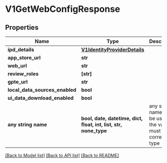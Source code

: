# V1GetWebConfigResponse


## Properties
Name | Type | Description | Notes
------------ | ------------- | ------------- | -------------
**ipd_details** | [**V1IdentityProviderDetails**](V1IdentityProviderDetails.md) |  | [optional] 
**app_store_url** | **str** |  | [optional] 
**web_url** | **str** |  | [optional] 
**review_roles** | **[str]** |  | [optional] 
**gpte_url** | **str** |  | [optional] 
**local_data_sources_enabled** | **bool** |  | [optional] 
**ui_data_download_enabled** | **bool** |  | [optional] 
**any string name** | **bool, date, datetime, dict, float, int, list, str, none_type** | any string name can be used but the value must be the correct type | [optional]

[[Back to Model list]](../README.md#documentation-for-models) [[Back to API list]](../README.md#documentation-for-api-endpoints) [[Back to README]](../README.md)



